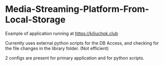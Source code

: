 # Media-Streaming-Platform-From-Local-Storage

Example of application running at https://kiliuchok.club

Currently uses external python scripts for the DB Access, and checking for the file changes in the library folder. (Not efficient)

2 configs are present for primary application and for python scripts.
